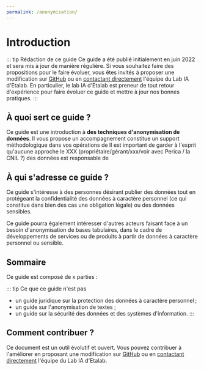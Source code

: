 ```yaml
---
permalink: /anonymisation/
---
```


# Introduction

::: tip Rédaction de ce guide
Ce guide a été publié initialement en juin 2022 et sera mis à jour de manière régulière. 
Si vous souhaitez faire des propositions pour le faire évoluer, vous êtes invités à proposer une modification sur [GitHub](https://github.com/etalab/guides.etalab.gouv.fr/edit/master/pseudonymisation/) ou en [contactant directement](mailto:lab-ia@data.gouv.fr) l'équipe du Lab IA d'Etalab. 
En particulier, le lab IA d'Etalab est preneur de tout retour d'expérience pour faire évoluer ce guide et mettre à jour nos bonnes pratiques.
:::

## À quoi sert ce guide ?

Ce guide est une introduction à <b>des techniques d'anonymisation de données</b>. Il vous propose un accompagnement 
constitue un support méthodologique dans vos opérations de 
Il est important de garder à l'esprit qu'aucune approche 
 le XXX (propriétaire/gérant/xxx/voir avec Perica / la CNIL ?) des données est responsable de


## À qui s'adresse ce guide ?

Ce guide s'intéresse à des personnes désirant publier des données tout en protégeant la confidentialité des données à caractère personnel (ce qui constitue dans bien des cas une obligation légale) ou des données sensibles.

Ce guide pourra également intéresser d'autres acteurs faisant face à un besoin d'anonymisation de bases tabulaires, dans le cadre de développements de services ou de produits à partir de données à caractère personnel ou sensible. 

## Sommaire

Ce guide est composé de x parties :

::: tip Ce que ce guide n'est pas
- un guide juridique sur la protection des données à caractère personnel ;
- un guide sur l'anonymisation de textes ;
- un guide sur la sécurité des données et des systèmes d'information.
:::

## Comment contribuer ?

Ce document est un outil évolutif et ouvert. Vous pouvez contribuer à l'améliorer en proposant une modification sur [GitHub](https://github.com/etalab/guides.etalab.gouv.fr/edit/master/anonymisation/) ou en [contactant directement](mailto:lab-ia@data.gouv.fr) l'équipe du Lab IA d'Etalab. 
